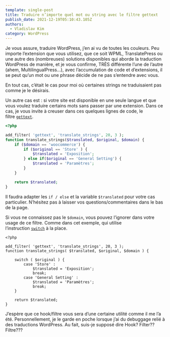 ```yaml
---
template: single-post
title: Traduire n’importe quel mot ou string avec le filtre gettext
publish_date: 2021-12-19T05:10:43.105Z
authors:
  - Vladislav Kim
category: WordPress
---
```

Je vous assure, traduire WordPress, j’en ai vu de toutes les couleurs. Peu importe l’extension que vous utilisez, que ce soit WPML, TranslatePress ou une autre des (nombreuses) solutions disponibles qui aborde la traduction WordPress de manière, et je vous confirme, TRÈS différente l’une de l’autre (ahem, MultilingualPress…), avec l’accumulation de code et d’extensions, il se peut qu’un mot ou une phrase décide de ne pas s’entendre avec vous.

En tout cas, c’était le cas pour moi où certaines strings ne traduisaient pas comme je le désirais.

Un autre cas est : si votre site est disponible en une seule langue et que vous voulez traduire certains mots sans passer par une extension. Dans ce cas, je vous invite à creuser dans ces quelques lignes de code, le filtre [`gettext`](https://developer.wordpress.org/reference/hooks/gettext/).

```php
<?php

add_filter( 'gettext', 'translate_strings', 20, 3 );
function translate_strings($translated, $original, $domain) {
	if ($domain == 'woocommerce') {
		if ($original == 'Store' ) {
			$translated = 'Exposition';
		} else if($original == 'General Setting') {
			$translated = 'Paramètres';
		}
	}

	return $translated;
}
```

Il faudra adapter les `if / else` et la variable `$translated` pour votre cas particulier. N’hésitez pas à laisser vos questions/commentaires dans le bas de la page.

Si vous ne connaissez pas le `$domain`, vous pouvez l’ignorer dans votre usage de ce filtre. Comme dans cet exemple, qui utilise l’instruction [`switch`](https://www.php.net/manual/fr/control-structures.switch.php) à la place.

```
<?php

add_filter( 'gettext', 'translate_strings', 20, 3 );    
function translate_strings( $translated, $original, $domain ) {

	switch ( $original ) {
		case 'Store' :
			$translated = 'Exposition';
			break;
		case 'General Setting' :
			$translated = 'Paramètres';
			break;
	}
	
	return $translated;
}
```

J’espère que ce hook/filtre vous sera d’une certaine utilité comme il me l’a été. Personnellement, je le garde en poche lorsque j’ai du debuggage relié à des traductions WordPress. Au fait, suis-je supposé dire Hook? Filter?? Filtre???